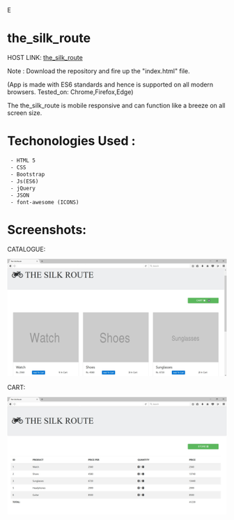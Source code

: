 E

# the_silk_route

 HOST LINK: <a href="http://planner-effort-50337.bitballoon.com/">the_silk_route</a>

Note : Download the repository and fire up the "index.html" file.

(App is made with ES6 standards and hence is supported on all modern browsers. Tested_on: Chrome,Firefox,Edge)

The the_silk_route is mobile responsive and can function like a breeze on all screen size.

# Techonologies Used :

     - HTML 5
     - CSS
     - Bootstrap
     - Js(ES6)
     - jQuery
     - JSON
     - font-awesome (ICONS)

# Screenshots:

  CATALOGUE:
  
![Alt text](https://github.com/divyankkarolia97/the_silk_route/blob/master/Screenshots/TheSilkRoute(Catalogue).jpg "Screenshot(Desktop_Catalogue)")

  CART:
  
![Alt text](https://github.com/divyankkarolia97/the_silk_route/blob/master/Screenshots/TheSilkRoute(Cart).jpg "Screenshot(Desktop_Cart)")

